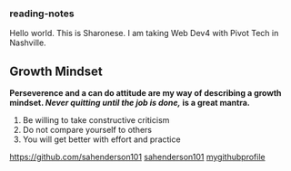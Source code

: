 ### reading-notes

Hello world. This is Sharonese. I am taking Web Dev4 with Pivot Tech in Nashville.
## Growth Mindset

**Perseverence and a can do attitude are my way of describing a growth mindset. _Never quitting until the job is done,_ is a great mantra.**

1. Be willing to take constructive criticism
2. Do not compare yourself to others
3. You will get better with effort and practice

https://github.com/sahenderson101
[sahenderson101](https://github.com/sahenderson101/reading-notes/blob/main/sahenderson101)
[mygithubprofile](https://github.com/sahenderson101)
